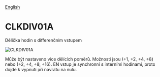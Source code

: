 
[English](./README.md)
<!--- module --->
# CLKDIV01A
<!--- Emodule --->

<!--- subtitle --->Dělička hodin s differenčním vstupem<!--- Esubtitle --->

![CLKDIV01A](/doc/img/CLKDIV01A_top_big.jpg)

<!--- description --->Může být nastaveno více dělících poměrů. Možnosti jsou (÷1, ÷2, ÷4, ÷8) nebo (÷2, ÷4, ÷8, ÷16). EN vstup je synchronní s interními hodinami, proto dojde k vypnutí při návratu na nulu.<!--- Edescription --->
            